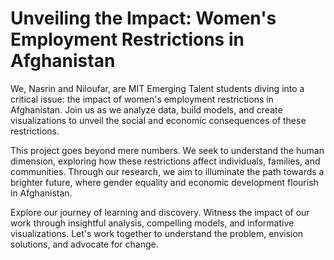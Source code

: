 # Unveiling the Impact: Women's Employment Restrictions in Afghanistan

We, Nasrin and Niloufar, are MIT Emerging Talent students diving into a critical issue: the impact of women's employment restrictions in Afghanistan. Join us as we analyze data, build models, and create visualizations to unveil the social and economic consequences of these restrictions.

This project goes beyond mere numbers. We seek to understand the human dimension, exploring how these restrictions affect individuals, families, and communities. Through our research, we aim to illuminate the path towards a brighter future, where gender equality and economic development flourish in Afghanistan.

Explore our journey of learning and discovery. Witness the impact of our work through insightful analysis, compelling models, and informative visualizations. Let's work together to understand the problem, envision solutions, and advocate for change.

